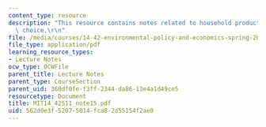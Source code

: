 ```yaml
---
content_type: resource
description: "This resource contains notes related to household production and discrete\
  \ choice.\r\n"
file: /media/courses/14-42-environmental-policy-and-economics-spring-2011/562d0e3f52075014fca82d55154f2ae0_MIT14_42S11_note15.pdf
file_type: application/pdf
learning_resource_types:
- Lecture Notes
ocw_type: OCWFile
parent_title: Lecture Notes
parent_type: CourseSection
parent_uid: 360df0fe-f3ff-2344-da86-13e4a1d49ce5
resourcetype: Document
title: MIT14_42S11_note15.pdf
uid: 562d0e3f-5207-5014-fca8-2d55154f2ae0
---
```

